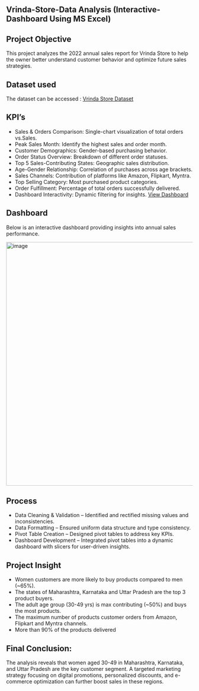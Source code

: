 ## Vrinda-Store-Data Analysis (Interactive-Dashboard Using MS Excel)

## Project Objective
This project analyzes the 2022 annual sales report for Vrinda Store to help the owner better understand customer behavior and optimize future sales strategies.

## Dataset used
The dataset can be accessed : <a href="https://github.com/Jini812/Excel-Interactive-Dashboard/blob/main/Vrinda%20Store%20Raw%20Data.xlsx">Vrinda Store Dataset</a>

## KPI’s
* Sales & Orders Comparison: Single-chart visualization of total orders vs.Sales.
* Peak Sales Month: Identify the highest sales and order month.
* Customer Demographics: Gender-based purchasing behavior.
* Order Status Overview: Breakdown of different order statuses.
* Top 5 Sales-Contributing States: Geographic sales distribution.
* Age-Gender Relationship: Correlation of purchases across age brackets.
* Sales Channels: Contribution of platforms like Amazon, Flipkart, Myntra.
* Top Selling Category: Most purchased product categories.
* Order Fulfillment: Percentage of total orders successfully delivered.
* Dashboard Interactivity: Dynamic filtering for insights.
<a href="https://github.com/Jini812/Excel-Interactive-Dashboard/blob/main/Vrinda%20Store%20Data%20Analysis.xlsx">View Dashboard</a>

## Dashboard
Below is an interactive dashboard providing insights into annual sales performance.

<img width="659" alt="image" src="https://github.com/user-attachments/assets/1bed465e-a154-4725-93ee-7eb4d3cc50b7" />


## Process
* Data Cleaning & Validation – Identified and rectified missing values and inconsistencies.
* Data Formatting – Ensured uniform data structure and type consistency.
* Pivot Table Creation – Designed pivot tables to address key KPIs.
* Dashboard Development – Integrated pivot tables into a dynamic dashboard with slicers for user-driven insights.


## Project Insight
* Women customers are more likely to buy products compared to men (~65%).
*	The states of Maharashtra, Karnataka and Uttar Pradesh are the top 3 product buyers.
*	The adult age group (30-49 yrs) is max contributing (~50%) and buys the most products.
*	The maximum number of products customer orders from Amazon, Flipkart and Myntra channels.
*	More than 90% of the products delivered

## Final Conclusion:
The analysis reveals that women aged 30-49 in Maharashtra, Karnataka, and Uttar Pradesh are the key customer segment. A targeted marketing strategy focusing on digital promotions, personalized discounts, and e-commerce optimization can further boost sales in these regions. 

